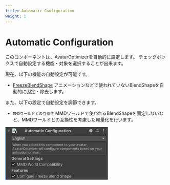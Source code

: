 ```yaml
---
title: Automatic Configuration
weight: 1
---
```


# Automatic Configuration

このコンポーネントは、AvatarOptimizerを自動的に設定します。
チェックボックスで自動設定する機能・対象を選択することが出来ます。

現在、以下の機能の自動設定が可能です。
- [FreezeBlendShape](../freeze-blendshape)
  アニメーションなどで使われていないBlendShapeを自動的に固定・除去します。

また、以下の設定で自動設定を調節できます。
- `MMDワールドとの互換性`
  MMDワールドで使われるBlendShapeを固定しないなど、MMDワールドとの互換性を考慮した軽量化を行います。

![component.png](component.png)
